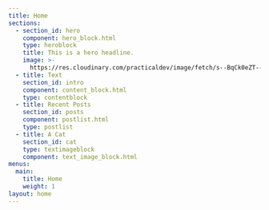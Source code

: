 ```yaml
---
title: Home
sections:
  - section_id: hero
    component: hero_block.html
    type: heroblock
    title: This is a hero headline.
    image: >-
      https://res.cloudinary.com/practicaldev/image/fetch/s--BqCk0eZT--/c_fill,f_auto,fl_progressive,h_320,q_auto,w_320/https://dev-to-uploads.s3.amazonaws.com/uploads/user/profile_image/290577/bd05e5c9-d88d-45de-89fd-56d88e96c8e7.jpeg
  - title: Text
    section_id: intro
    component: content_block.html
    type: contentblock
  - title: Recent Posts
    section_id: posts
    component: postlist.html
    type: postlist
  - title: A Cat
    section_id: cat
    type: textimageblock
    component: text_image_block.html
menus:
  main:
    title: Home
    weight: 1
layout: home
---
```

